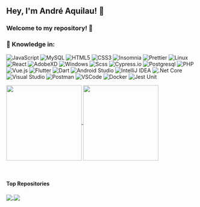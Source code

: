 ## Hey, I'm André Aquilau! 👋

### Welcome to my repository! 👋

### 💼 Knowledge in:
![JavaScript](https://img.shields.io/badge/-JavaScript-F7B93E?style=flat-square&logo=javascript&logoColor=fff)
![MySQL](https://img.shields.io/badge/-MySQL-00758F?style=flat-square&logo=mysql&logoColor=white)
![HTML5](https://img.shields.io/badge/-HTML5-E34F26?style=flat-square&logo=html5&logoColor=white)
![CSS3](https://img.shields.io/badge/-CSS3-549FDE?style=flat-square&logo=css3&logoColor=white)
![Insomnia](https://img.shields.io/badge/-Insomnia-5849BE?style=flat-square&logo=insomnia&logoColor=white)
![Prettier](https://img.shields.io/badge/-Prettier-1A2B34?style=flat-square&logo=prettier&logoColor=white)
![Linux](https://img.shields.io/badge/-Linux-16C60C?style=flat-square&logo=linux&logoColor=white)
![React](https://img.shields.io/badge/-React.js-45b8d8?style=flat-square&logo=react&logoColor=white)
![AdobeXD](https://img.shields.io/badge/-Adobe%20XD-1A2B34?style=flat-square&logo=adobe&logoColor=E0234E)
![Windows](https://img.shields.io/badge/-Windows-00ADEF?style=flat-square&logo=windows&logoColor=white)
![Scss](https://img.shields.io/badge/-SCSS-1A2B34?style=flat-square&logo=sass&logoColor=E0234E)
![Cypress.io](https://img.shields.io/badge/tested%20with-Cypress-04C38E.svg)
![Postgresql](https://img.shields.io/badge/-Postgresql-32648D?style=flat-square&logo=postgresql&logoColor=white)
![PHP](https://img.shields.io/badge/-PHP-592C8C?style=flat-square&logo=PHP&logoColor=FFF)
![Vue.js](https://img.shields.io/badge/-Vue.js-3FB27F?style=flat-square&logo=Vue.js&logoColor=FFF)
![Flutter](https://img.shields.io/badge/-Flutter-1C2834?style=flat-square&logo=Flutter&logoColor=05599C)
![Dart](https://img.shields.io/badge/-Dart-1C2834?style=flat-square&logo=dart&logoColor=05599C)
![Android Studio](https://img.shields.io/badge/-Android%20Studio-82B252?style=flat-square&logo=Android%20Studio&logoColor=FFF)
![IntelliJ IDEA](https://img.shields.io/badge/-IntelliJ%20IDEA-5362C4?style=flat-square&logo=IntelliJ%20IDEA&logoColor=FFF)
![.Net Core](https://img.shields.io/badge/-.Net%20Core-592C8C?style=flat-square&logo=.Net&logoColor=FFF)
![Visual Studio](https://img.shields.io/badge/-Visual%20Studio-652076?style=flat-square&logo=Visual%20Studio&logoColor=FFF)
![Postman](https://img.shields.io/badge/-Postman-FD602F?style=flat-square&logo=postman&logoColor=white)
![VSCode](https://img.shields.io/badge/-VSCode-0085D1?style=flat-square&logo=visual-studio-code&logoColor=white)
![Docker](https://img.shields.io/badge/-Docker-46a2f1?style=flat-square&logo=docker&logoColor=white)
![Jest Unit](https://img.shields.io/badge/-Jest%20unit-944058?style=flat-square&logo=Jest&logoColor=white)


<a href="https://github.com/anuraghazra">
  <img height=200 align="center" src="https://github-readme-stats.vercel.app/api?username=andreaquilau" />
</a>
<a href="https://github.com/andreaquilau">
  <img height=200 align="center" src="https://github-readme-stats.vercel.app/api/top-langs?username=andreaquilau&layout=compact&langs_count=8&card_width=320" />
</a>
<br>
<br>
<br>

#### Top Repositories

<a href="https://github.com/AndreAquilau/clean-med-app">
  <img align="center" src="https://github-readme-stats.vercel.app/api/pin/?username=andreaquilau&repo=clean-med-app&theme=buefy" />
</a>
<a href="https://github.com/AndreAquilau/clean-med-api">
  <img align="center" src="https://github-readme-stats.vercel.app/api/pin/?username=andreaquilau&repo=clean-med-api&theme=buefy" />
</a>

<br />
